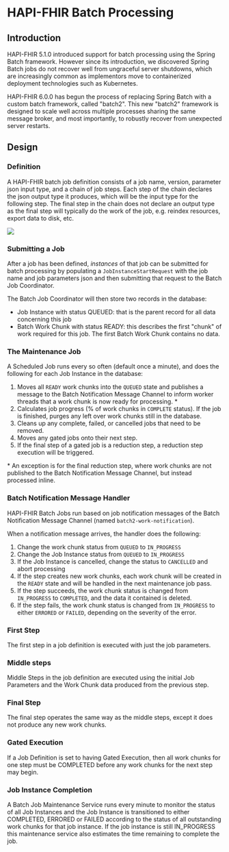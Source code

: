 # HAPI-FHIR Batch Processing

## Introduction

HAPI-FHIR 5.1.0 introduced support for batch processing using the Spring Batch framework.  However since its introduction, we discovered Spring Batch jobs do not recover well from ungraceful server shutdowns, which are increasingly common as implementors move to containerized deployment technologies such as Kubernetes.

HAPI-FHIR 6.0.0 has begun the process of replacing Spring Batch with a custom batch framework, called "batch2".  This new "batch2" framework is designed to scale well across multiple processes sharing the same message broker, and most importantly, to robustly recover from unexpected server restarts.

## Design

### Definition

A HAPI-FHIR batch job definition consists of a job name, version, parameter json input type, and a chain of job steps.  Each step of the chain declares the json output type it produces, which will be the input type for the following step.  The final step in the chain does not declare an output type as the final step will typically do the work of the job, e.g. reindex resources, export data to disk, etc.

<img src="/hapi-fhir/docs/images/job-definition.svg"/>

### Submitting a Job

After a job has been defined, *instances* of that job can be submitted for batch processing by populating a `JobInstanceStartRequest` with the job name and job parameters json and then submitting that request to the Batch Job Coordinator.

The Batch Job Coordinator will then store two records in the database:
- Job Instance with status QUEUED: that is the parent record for all data concerning this job
- Batch Work Chunk with status READY: this describes the first "chunk" of work required for this job.  The first Batch Work Chunk contains no data.

### The Maintenance Job

A Scheduled Job runs every so often (default once a minute), and does the following for each Job Instance in the database:

1. Moves all `READY` work chunks into the `QUEUED` state and publishes a message to the Batch Notification Message Channel to inform worker threads that a work chunk is now ready for processing. \*
1. Calculates job progress (% of work chunks in `COMPLETE` status). If the job is finished, purges any left over work chunks still in the database.
1. Cleans up any complete, failed, or cancelled jobs that need to be removed.
1. Moves any gated jobs onto their next step.
1. If the final step of a gated job is a reduction step, a reduction step execution will be triggered.

\* An exception is for the final reduction step, where work chunks are not published to the Batch Notification Message Channel,
but instead processed inline.

### Batch Notification Message Handler

HAPI-FHIR Batch Jobs run based on job notification messages of the Batch Notification Message Channel (named `batch2-work-notification`).

When a notification message arrives, the handler does the following:

1. Change the work chunk status from `QUEUED` to `IN_PROGRESS`
1. Change the Job Instance status from `QUEUED` to `IN_PROGRESS`
1. If the Job Instance is cancelled, change the status to `CANCELLED` and abort processing
1. If the step creates new work chunks, each work chunk will be created in the `READY` state and will be handled in the next maintenance job pass.
1. If the step succeeds, the work chunk status is changed from `IN_PROGRESS` to `COMPLETED`, and the data it contained is deleted.
1. If the step fails, the work chunk status is changed from `IN_PROGRESS` to either `ERRORED` or `FAILED`, depending on the severity of the error.

### First Step

The first step in a job definition is executed with just the job parameters.

### Middle steps

Middle Steps in the job definition are executed using the initial Job Parameters and the Work Chunk data produced from the previous step.

### Final Step

The final step operates the same way as the middle steps, except it does not produce any new work chunks.

### Gated Execution

If a Job Definition is set to having Gated Execution, then all work chunks for one step must be COMPLETED before any work chunks for the next step may begin.

### Job Instance Completion

A Batch Job Maintenance Service runs every minute to monitor the status of all Job Instances and the Job Instance is transitioned to either COMPLETED, ERRORED or FAILED according to the status of all outstanding work chunks for that job instance.  If the job instance is still IN_PROGRESS this maintenance service also estimates the time remaining to complete the job.
